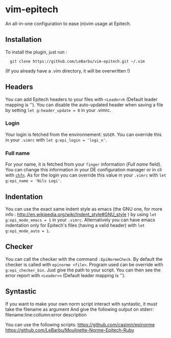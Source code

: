 vim-epitech
===========

An all-in-one configuration to ease (n)vim usage at Epitech.

## Installation

To install the plugin, just run :
```
  git clone https://github.com/LeBarbu/vim-epitech.git ~/.vim
```
(If you already have a .vim directory, it will be overwritten !)

## Headers

You can add Epitech headers to your files with `<Leader>h` (Default leader mapping is '\').
You can disable the auto-updated header when saving a file by setting `let g:header_update = 0` in your .vimrc.

### Login

Your login is fetched from the environnement: `$USER`. You can override this in your `.vimrc` with `let g:epi_login = 'logi_n'`.

### Full name

For your name, it is fetched from your `finger` information (_Full name_ field). You can change this information in your DE configuration manager or in cli with [`chfn`](http://linux.die.net/man/1/chfn). As for the login you can override this value in your `.vimrc` with `let g:epi_name = 'Nils Logi'`.

## Indentation

You can use the exact same indent style as emacs (the GNU one, for more info : http://en.wikipedia.org/wiki/Indent_style#GNU_style ) by using `let g:epi_mode_emacs = 1` in your `.vimrc`. Alternatively you can have emacs indentation only for Epitech's files (having a valid header) with `let g:epi_mode_auto = 1`.

## Checker

You can call the checker with the command `:EpiNormeCheck`.
By default the checker is called with `epinorme <file>`. Program used can be override with `g:epi_checker_bin`. Just give the path to your script.
You can then see the error report with `<Leader>n` (Default leader mapping is '\').

##  Syntastic

If you want to make your own norm script interact  with syntastic, it must take the filename as argument
And give the following output on stderr:
    filename:line:collumn:error description

You can use the following scripts:
    https://github.com/casimir/epinorme
    https://github.com/LeBarbu/Moulinette-Norme-Epitech-Ruby
